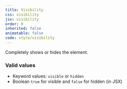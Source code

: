 ```yaml
---
title: Visibility
css: visibility
jsx: visibility
order: 0
inherited: false
animatable: false
code: style/visibility
---
```


Completely shows or hides the element.

### Valid values

- Keyword values: `visible` or `hidden`
- Boolean `true` for visible and `false` for hidden (in JSX)
